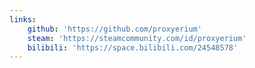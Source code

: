```yaml
---
links:
    github: 'https://github.com/proxyerium'
    steam: 'https://steamcommunity.com/id/proxyerium'
    bilibili: 'https://space.bilibili.com/24548578'
---
```

